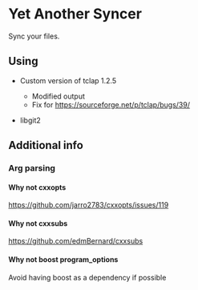 # Yet Another Syncer

Sync your files.

## Using

* Custom version of tclap 1.2.5
  * Modified output
  * Fix for https://sourceforge.net/p/tclap/bugs/39/ 

* libgit2

## Additional info

### Arg parsing
#### Why not cxxopts
https://github.com/jarro2783/cxxopts/issues/119

#### Why not cxxsubs
https://github.com/edmBernard/cxxsubs

#### Why not boost program_options
Avoid having boost as a dependency if possible
